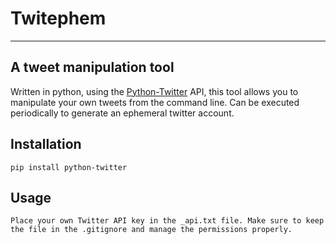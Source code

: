 # Twitephem
---
## A tweet manipulation tool
Written in python, using the [Python-Twitter](https://python-twitter.readthedocs.io/en/latest/installation.html) API, this tool allows you to manipulate your own tweets from the command line. Can be executed periodically to generate an ephemeral twitter account.

## Installation
    pip install python-twitter

## Usage
    Place your own Twitter API key in the _api.txt file. Make sure to keep the file in the .gitignore and manage the permissions properly.

